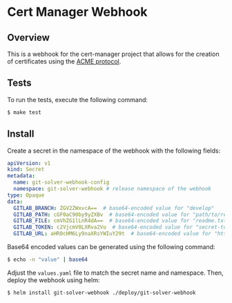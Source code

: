 # Cert Manager Webhook

## Overview

This is a webhook for the cert-manager project that allows for the creation of certificates using the [ACME protocol](https://tools.ietf.org/html/rfc8555).

## Tests

To run the tests, execute the following command:

```bash
$ make test
```


## Install

Create a secret in the namespace of the webhook with the following fields:

```yaml
apiVersion: v1
kind: Secret
metadata:
  name: git-solver-webhook-config
  namespace: git-solver-webhook # release namespace of the webhook
type: Opaque
data:
  GITLAB_BRANCH: ZGV2ZWxvcA==  # base64-encoded value for "develop"
  GITLAB_PATH: cGF0aC90by9yZXBv  # base64-encoded value for "path/to/repo"
  GITLAB_FILE: cmVhZG1lLnR4dA==  # base64-encoded value for "readme.txt"
  GITLAB_TOKEN: c2VjcmV0LXRva2Vu  # base64-encoded value for "secret-token"
  GITLAB_URL: aHR0cHM6Ly9naXRsYWIuY29t  # base64-encoded value for "https://gitlab.com"
```

Base64 encoded values can be generated using the following command:

```bash
$ echo -n "value" | base64
```

Adjust the `values.yaml` file to match the secret name and namespace. Then, deploy the webhook using helm:

```bash
$ helm install git-solver-webhook ./deploy/git-solver-webhook
```
